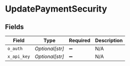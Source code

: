# UpdatePaymentSecurity


## Fields

| Field              | Type               | Required           | Description        |
| ------------------ | ------------------ | ------------------ | ------------------ |
| `o_auth`           | *Optional[str]*    | :heavy_minus_sign: | N/A                |
| `x_api_key`        | *Optional[str]*    | :heavy_minus_sign: | N/A                |